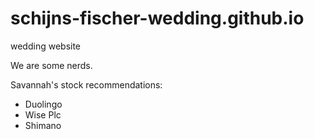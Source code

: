 # schijns-fischer-wedding.github.io

wedding website

We are some nerds.

Savannah's stock recommendations:
- Duolingo
- Wise Plc
- Shimano
